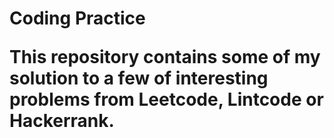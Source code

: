 <h1>Coding Practice<br>

<p>This repository contains some of my solution to a few of interesting problems from Leetcode, Lintcode or Hackerrank.
